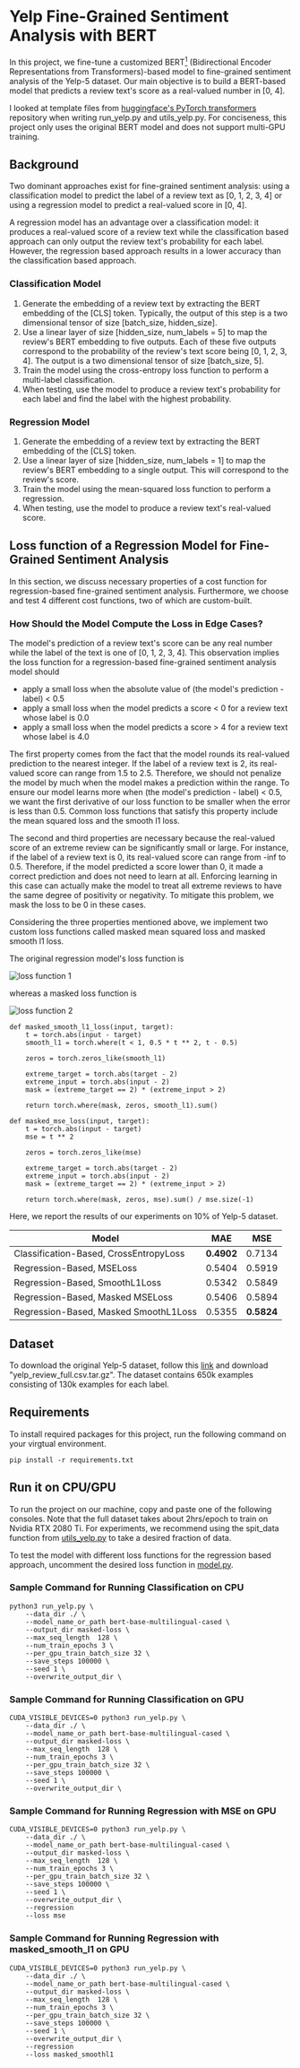 # Yelp Fine-Grained Sentiment Analysis with BERT
In this project, we fine-tune a customized BERT[<sup>1</sup>](https://arxiv.org/pdf/1810.04805.pdf) (Bidirectional 
Encoder Representations from Transformers)-based model to fine-grained sentiment analysis of the Yelp-5 dataset. Our 
main objective is to build a BERT-based model that predicts a review text's score as a real-valued number in [0, 4].

I looked at template files from <a href="https://github.com/huggingface/transformers"> huggingface's PyTorch 
transformers</a> repository when writing run_yelp.py and utils_yelp.py. For conciseness, this project only uses the 
original BERT model and does not support multi-GPU training.

## Background

Two dominant approaches exist for fine-grained sentiment analysis: using a classification model to predict the label of 
a review text as [0, 1, 2, 3, 4] or using a regression model to predict a real-valued score in [0, 4].

A regression model has an advantage over a classification model: it produces a real-valued score 
of a review text while the classification based approach can only output the review text's probability for each label. 
However, the regression based approach results in a lower accuracy than the classification based approach. 

### Classification Model
1. Generate the embedding of a review text by extracting the BERT embedding of the [CLS] token. Typically, the output 
of this step is a two dimensional tensor of size [batch_size, hidden_size].
2. Use a linear layer of size [hidden_size, num_labels = 5] to map the review's BERT embedding to five outputs. 
Each of these five outputs correspond to the probability of the review's text score being [0, 1, 2, 3, 4]. The output 
is a two dimensional tensor of size [batch_size, 5].
3. Train the model using the cross-entropy loss function to perform a multi-label classification.
4. When testing, use the model to produce a review text's probability for each label and find the label with the 
highest probability.

### Regression Model
1. Generate the embedding of a review text by extracting the BERT embedding of the [CLS] token.
2. Use a linear layer of size [hidden_size, num_labels = 1] to map the review's BERT embedding to a single 
output. This will correspond to the review's score.
3. Train the model using the mean-squared loss function to perform a regression.
4. When testing, use the model to produce a review text's real-valued score.

## Loss function of a Regression Model for Fine-Grained Sentiment Analysis
In this section, we discuss necessary properties of a cost function for regression-based fine-grained sentiment 
analysis. Furthermore, we choose and test 4 different cost functions, two of which are custom-built.

### How Should the Model Compute the Loss in Edge Cases?
The model's prediction of a review text's score can be any real number while the label of the text is one of [0, 1, 2, 
3, 4]. This observation implies the loss function for a regression-based fine-grained sentiment analysis model should

 * apply a small loss when the absolute value of (the model's prediction - label) < 0.5
 * apply a small loss when the model predicts a score < 0 for a review text whose label is 0.0
 * apply a small loss when the model predicts a score > 4 for a review text whose label is 4.0
 
The first property comes from the fact that the model rounds its real-valued prediction to the nearest integer. If 
the label of a review text is 2, its real-valued score can range from 1.5 to 2.5. Therefore, we should not penalize 
the model by much when the model makes a prediction within the range. To ensure our model learns more when 
(the model's prediction - label) < 0.5, we want the first derivative of our loss function to be smaller when the error 
is less than 0.5. Common loss functions that satisfy this property include the mean squared loss and the smooth l1 loss.

The second and third properties are necessary because the real-valued score of an extreme review can be significantly 
small or large. For instance, if the label of a review text is 0, its real-valued score can range from -inf to 0.5. 
Therefore, if the model predicted a score lower than 0, it made a correct prediction and does not need to learn at all. 
Enforcing learning in this case can actually make the model to treat all extreme reviews to have the same degree of 
positivity or negativity. To mitigate this problem, we mask the loss to be 0 in these cases.

Considering the three properties mentioned above, we implement two custom loss functions called masked mean squared 
loss and masked smooth l1 loss.

The original regression model's loss function is

![loss function 1](img/loss_func_1.svg)

whereas a masked loss function is 

![loss function 2](img/loss_func_2.svg)

```shell
def masked_smooth_l1_loss(input, target):
    t = torch.abs(input - target)
    smooth_l1 = torch.where(t < 1, 0.5 * t ** 2, t - 0.5)

    zeros = torch.zeros_like(smooth_l1)

    extreme_target = torch.abs(target - 2)
    extreme_input = torch.abs(input - 2)
    mask = (extreme_target == 2) * (extreme_input > 2)

    return torch.where(mask, zeros, smooth_l1).sum()
```

```shell
def masked_mse_loss(input, target):
    t = torch.abs(input - target)
    mse = t ** 2

    zeros = torch.zeros_like(mse)

    extreme_target = torch.abs(target - 2)
    extreme_input = torch.abs(input - 2)
    mask = (extreme_target == 2) * (extreme_input > 2)

    return torch.where(mask, zeros, mse).sum() / mse.size(-1)
```

Here, we report the results of our experiments on 10% of Yelp-5 dataset.

Model                                  |    MAE    |    MSE    |   
-------------------------------------- | :-------: | :-------: |
Classification-Based, CrossEntropyLoss | **0.4902**| 0.7134    |
Regression-Based, MSELoss              | 0.5404    | 0.5919    |
Regression-Based, SmoothL1Loss         | 0.5342    | 0.5849    |
Regression-Based, Masked MSELoss       | 0.5406    | 0.5894    |
Regression-Based, Masked SmoothL1Loss  | 0.5355    | **0.5824**|

## Dataset

To download the original Yelp-5 dataset, follow this <a href="bit.ly/2kRWoof">link</a> and download 
"yelp_review_full.csv.tar.gz". The dataset contains 650k examples consisting of 130k examples for each label.

## Requirements
To install required packages for this project, run the following command on your virgtual environment.
```shell
pip install -r requirements.txt
```

## Run it on CPU/GPU
To run the project on our machine, copy and paste one of the following consoles. Note that the full dataset takes 
about 2hrs/epoch to train on Nvidia RTX 2080 Ti. For experiments, we recommend using the spit_data function from 
<a href="utils_yelp.py">utils_yelp.py</a> to take a desired fraction of data.  

To test the model with different loss functions for the regression based approach, uncomment the desired loss function 
in <a href="model.py">model.py</a>.

### Sample Command for Running Classification on CPU
```shell
python3 run_yelp.py \
    --data_dir ./ \
    --model_name_or_path bert-base-multilingual-cased \
    --output_dir masked-loss \
    --max_seq_length  128 \
    --num_train_epochs 3 \
    --per_gpu_train_batch_size 32 \
    --save_steps 100000 \
    --seed 1 \
    --overwrite_output_dir \
```
### Sample Command for Running Classification on GPU
```shell
CUDA_VISIBLE_DEVICES=0 python3 run_yelp.py \
    --data_dir ./ \
    --model_name_or_path bert-base-multilingual-cased \
    --output_dir masked-loss \
    --max_seq_length  128 \
    --num_train_epochs 3 \
    --per_gpu_train_batch_size 32 \
    --save_steps 100000 \
    --seed 1 \
    --overwrite_output_dir \
```
### Sample Command for Running Regression with MSE on GPU
```shell
CUDA_VISIBLE_DEVICES=0 python3 run_yelp.py \
    --data_dir ./ \
    --model_name_or_path bert-base-multilingual-cased \
    --output_dir masked-loss \
    --max_seq_length  128 \
    --num_train_epochs 3 \
    --per_gpu_train_batch_size 32 \
    --save_steps 100000 \
    --seed 1 \
    --overwrite_output_dir \
    --regression
    --loss mse
```
### Sample Command for Running Regression with masked_smooth_l1 on GPU
```shell
CUDA_VISIBLE_DEVICES=0 python3 run_yelp.py \
    --data_dir ./ \
    --model_name_or_path bert-base-multilingual-cased \
    --output_dir masked-loss \
    --max_seq_length  128 \
    --num_train_epochs 3 \
    --per_gpu_train_batch_size 32 \
    --save_steps 100000 \
    --seed 1 \
    --overwrite_output_dir \
    --regression
    --loss masked_smoothl1
```